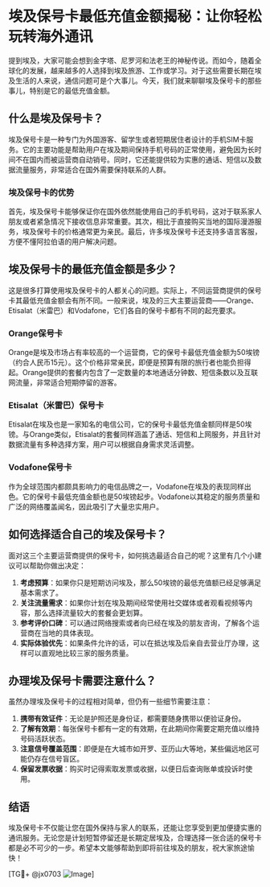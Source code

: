 # 埃及保号卡最低充值金额揭秘：让你轻松玩转海外通讯

提到埃及，大家可能会想到金字塔、尼罗河和法老王的神秘传说。而如今，随着全球化的发展，越来越多的人选择到埃及旅游、工作或学习。对于这些需要长期在埃及生活的人来说，通信问题可是个大事儿。今天，我们就来聊聊埃及保号卡的那些事儿，特别是它的最低充值金额。

## 什么是埃及保号卡？

埃及保号卡是一种专门为外国游客、留学生或者短期居住者设计的手机SIM卡服务。它的主要功能是帮助用户在埃及期间保持手机号码的正常使用，避免因为长时间不在国内而被运营商自动销号。同时，它还能提供较为实惠的通话、短信以及数据流量服务，非常适合在国外需要保持联系的人群。

### 埃及保号卡的优势

首先，埃及保号卡能够保证你在国外依然能使用自己的手机号码，这对于联系家人朋友或者紧急情况下接收信息非常重要。其次，相比于直接购买当地的国际漫游服务，埃及保号卡的价格通常更为亲民。最后，许多埃及保号卡还支持多语言客服，方便不懂阿拉伯语的用户解决问题。

## 埃及保号卡的最低充值金额是多少？

这是很多打算使用埃及保号卡的人都关心的问题。实际上，不同运营商提供的保号卡其最低充值金额会有所不同。一般来说，埃及的三大主要运营商——Orange、Etisalat（米雷巴）和Vodafone，它们各自的保号卡都有不同的起充要求。

### Orange保号卡

Orange是埃及市场占有率较高的一个运营商，它的保号卡最低充值金额为50埃镑（约合人民币15元）。这个价格非常亲民，即便是预算有限的旅行者也能负担得起。Orange提供的套餐内包含了一定数量的本地通话分钟数、短信条数以及互联网流量，非常适合短期停留的游客。

### Etisalat（米雷巴）保号卡

Etisalat在埃及也是一家知名的电信公司，它的保号卡最低充值金额同样是50埃镑。与Orange类似，Etisalat的套餐同样涵盖了通话、短信和上网服务，并且针对数据流量有多种选择方案，用户可以根据自身需求灵活调整。

### Vodafone保号卡

作为全球范围内都颇具影响力的电信品牌之一，Vodafone在埃及的表现同样出色。它的保号卡最低充值金额也是50埃镑起步。Vodafone以其稳定的服务质量和广泛的网络覆盖闻名，因此吸引了大量忠实用户。

## 如何选择适合自己的埃及保号卡？

面对这三个主要运营商提供的保号卡，如何挑选最适合自己的呢？这里有几个小建议可以帮助你做出决定：

1. **考虑预算**：如果你只是短期访问埃及，那么50埃镑的最低充值额已经足够满足基本需求了。
2. **关注流量需求**：如果你计划在埃及期间经常使用社交媒体或者观看视频等内容，那么选择流量较大的套餐会更划算。
3. **参考评价口碑**：可以通过网络搜索或者向已经在埃及的朋友咨询，了解各个运营商在当地的具体表现。
4. **实际体验优先**：如果条件允许的话，可以在抵达埃及后亲自去营业厅办理，这样可以直观地比较三家的服务质量。

## 办理埃及保号卡需要注意什么？

虽然办理埃及保号卡的过程相对简单，但仍有一些细节需要注意：

1. **携带有效证件**：无论是护照还是身份证，都需要随身携带以便验证身份。
2. **了解有效期**：每张保号卡都有一定的有效期，在此期间你需要定期充值以维持号码活跃状态。
3. **注意信号覆盖范围**：即便是在大城市如开罗、亚历山大等地，某些偏远地区可能仍存在信号盲区。
4. **保留发票收据**：购买时记得索取发票或收据，以便日后查询账单或投诉时使用。

## 结语

埃及保号卡不仅能让您在国外保持与家人的联系，还能让您享受到更加便捷实惠的通讯服务。无论您是计划短暂停留还是长期定居埃及，合理选择一张合适的保号卡都是必不可少的一步。希望本文能够帮助到即将前往埃及的朋友，祝大家旅途愉快！

[TG💪+ @jx0703 ![Image](https://github.com/user-attachments/assets/dbca1d08-cadb-493c-b0ec-ad6f7a83f270)]